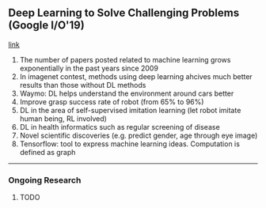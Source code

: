 ## Deep Learning to Solve Challenging Problems (Google I/O'19)
[link](https://www.youtube.com/watch?v=rP8CGyDbxBY&list=PLOU2XLYxmsIJ5Bl3HmuxKY5WE555cu9Uc&index=5&t=3s)
1. The number of papers posted related to machine learning grows exponentially in the past years since 2009
2. In imagenet contest, methods using deep learning ahcives much better results than those without DL methods
3. Waymo: DL helps understand the environment around cars better
4. Improve grasp success rate of robot (from 65% to 96%)
5. DL in the area of self-supervised imitation learning (let robot imitate human being, RL involved)
6. DL in health informatics such as regular screening of disease
7. Novel scientific discoveries (e.g. predict gender, age through eye image)
8. Tensorflow: tool to express machine learning ideas. Computation is defined as graph
__________________
### Ongoing Research
1. TODO
